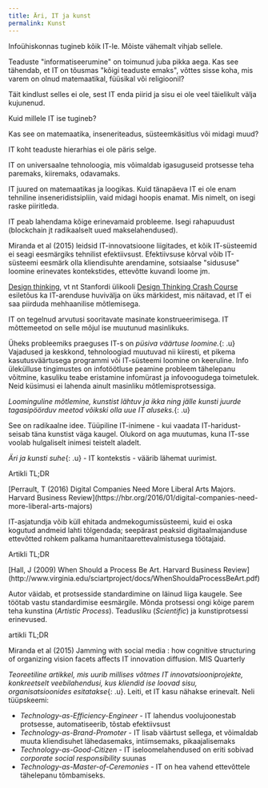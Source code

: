 ```yaml
---
title: Äri, IT ja kunst
permalink: Kunst
---
```



Infoühiskonnas tugineb kõik IT-le. Mõiste vähemalt vihjab sellele.

Teaduste "informatiseerumine" on toimunud juba pikka aega. Kas see tähendab, et IT on tõusmas "kõigi teaduste emaks", võttes sisse koha, mis varem on olnud matemaatikal, füüsikal või religioonil?

Täit kindlust selles ei ole, sest IT enda piirid ja sisu ei ole veel täielikult välja kujunenud. 

Kuid millele IT ise tugineb?

Kas see on matemaatika, inseneriteadus, süsteemkäsitlus või midagi muud?

IT koht teaduste hierarhias ei ole päris selge.

IT on universaalne tehnoloogia, mis võimaldab igasuguseid protsesse teha paremaks, kiiremaks, odavamaks.

IT juured on matemaatikas ja loogikas. Kuid tänapäeva IT ei ole enam tehniline inseneridistsipliin, vaid midagi hoopis enamat. Mis nimelt, on isegi raske piiritleda.

IT peab lahendama kõige erinevamaid probleeme. Isegi rahapuudust (blockchain jt radikaalselt uued makselahendused).

Miranda et al (2015) leidsid IT-innovatsioone liigitades, et kõik IT-süsteemid ei seagi eesmärgiks tehnilist efektiivsust. Efektiivsuse kõrval võib IT-süsteemi eesmärk olla kliendisuhte arendamine, sotsiaalse "sidususe" loomine erinevates kontekstides, ettevõtte kuvandi loome jm.

[Design thinking](https://en.wikipedia.org/wiki/Design_thinking), vt nt  Stanfordi ülikooli [Design Thinking Crash Course](http://dschool.stanford.edu/dgift/#crash-course-video) esiletõus ka IT-arenduse huvivälja on üks märkidest, mis näitavad, et IT ei saa piirduda mehhaanilise mõtlemisega.

IT on tegelnud arvutusi sooritavate masinate konstrueerimisega. IT mõttemeetod on selle mõjul ise muutunud masinlikuks.

Üheks probleemiks praeguses IT-s on *püsiva väärtuse loomine.*{: .u} Vajadused ja keskkond, tehnoloogiad muutuvad nii kiiresti, et pikema kasutusväärtusega programmi või IT-süsteemi loomine on keeruline. Info ülekülluse tingimustes on infotöötluse peamine probleem tähelepanu võitmine, kasuliku teabe eristamine infomürast ja infovoogudega toimetulek. Neid küsimusi ei lahenda ainult masinliku mõtlemisprotsessiga.

*Loominguline mõtlemine, kunstist lähtuv ja ikka ning jälle kunsti juurde tagasipöörduv meetod võikski olla uue IT aluseks.*{: .u}

See on radikaalne idee. Tüüpiline IT-inimene - kui vaadata IT-haridust- seisab täna kunstist väga kaugel. Olukord on aga muutumas, kuna IT-sse voolab hulgaliselt inimesi teistelt aladelt.

*Äri ja kunsti suhe*{: .u} - IT kontekstis - väärib lähemat uurimist.

<p class='tags'>Artikli TL;DR</p>
[Perrault, T (2016) Digital Companies Need More Liberal Arts Majors. Harvard Business Review](https://hbr.org/2016/01/digital-companies-need-more-liberal-arts-majors)

IT-asjatundja võib küll ehitada andmekogumissüsteemi, kuid ei oska kogutud andmeid lahti tõlgendada; seepärast peaksid digitaalmajanduse ettevõtted rohkem palkama humanitaarettevalmistusega töötajaid.

<p class='tags'>Artikli TL;DR</p>
[Hall, J (2009) When Should a Process Be Art. Harvard Business Review](http://www.virginia.edu/sciartproject/docs/WhenShouldaProcessBeArt.pdf)

Autor väidab, et protsesside standardimine on läinud liiga kaugele. See töötab vastu standardimise eesmärgile. Mõnda protsessi ongi kõige parem teha kunstina (_Artistic Process_). Teadusliku (_Scientific_) ja kunstiprotsessi erinevused. 

<p class='tags'><span class='tag'>artikli TL;DR</span></p>
<p class='s'>Miranda et al (2015) Jamming with social media : how cognitive structuring of organizing vision facets affects IT innovation diffusion. MIS Quarterly</p>

*Teoreetiline artikkel, mis uurib millises võtmes IT innovatsiooniprojekte, konkreetselt veebilahendusi, kus kliendid ise loovad sisu, organisatsioonides esitatakse*{: .u}. Leiti, et IT kasu nähakse erinevalt. Neli tüüpskeemi:

- _Technology-as-Efficiency-Engineer_ - IT lahendus voolujoonestab protsesse, automatiseerib, tõstab efektiivsust
- _Technology-as-Brand-Promoter_ - IT lisab väärtust sellega, et võimaldab muuta kliendisuhet lähedasemaks, intiimsemaks, pikaajalisemaks
- _Technology-as-Good-Citizen_ - IT iseloomelahendused on eriti sobivad _corporate social responsibility_ suunas
- _Technology-as-Master-of-Ceremonies_ - IT on hea vahend ettevõttele tähelepanu tõmbamiseks.